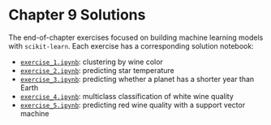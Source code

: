 # Chapter 9 Solutions

The end-of-chapter exercises focused on building machine learning models with `scikit-learn`. Each exercise has a corresponding solution notebook:

- [`exercise_1.ipynb`](exercise_1.ipynb): clustering by wine color
- [`exercise_2.ipynb`](exercise_2.ipynb): predicting star temperature
- [`exercise_3.ipynb`](exercise_3.ipynb): predicting whether a planet has a shorter year than Earth
- [`exercise_4.ipynb`](exercise_4.ipynb): multiclass classification of white wine quality
- [`exercise_5.ipynb`](exercise_5.ipynb): predicting red wine quality with a support vector machine
